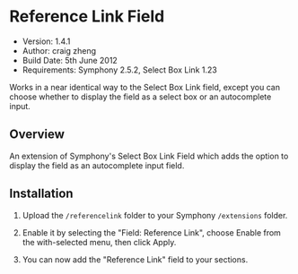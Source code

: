 # Reference Link Field

- Version: 1.4.1
- Author: craig zheng
- Build Date: 5th June 2012
- Requirements: Symphony 2.5.2, Select Box Link 1.23

Works in a near identical way to the Select Box Link field, except you can choose whether to display the field as a select box or an autocomplete input.

## Overview

An extension of Symphony's Select Box Link Field which adds the option to display the field as an autocomplete input field.

## Installation

1. Upload the `/referencelink` folder to your Symphony `/extensions` folder.

2. Enable it by selecting the "Field: Reference Link", choose Enable from the with-selected menu, then click Apply.

3. You can now add the "Reference Link" field to your sections.
